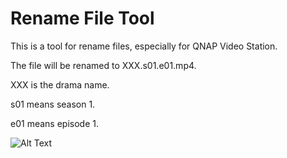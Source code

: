 # Rename File Tool

This is a tool for rename files, especially for QNAP Video Station.

The file will be renamed to XXX.s01.e01.mp4.

XXX is the drama name. 

s01 means season 1.

e01 means episode 1.

![Alt Text](https://i.imgur.com/xBBzVGa.gif)

